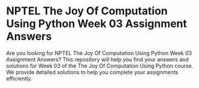 # NPTEL The Joy Of Computation Using Python Week 03 Assignment Answers

Are you looking for NPTEL The Joy Of Computation Using Python Week 03 Assignment Answers? This repository will help you find your answers and solutions for Week 03 of the The Joy Of Computation Using Python course. We provide detailed solutions to help you complete your assignments efficiently.